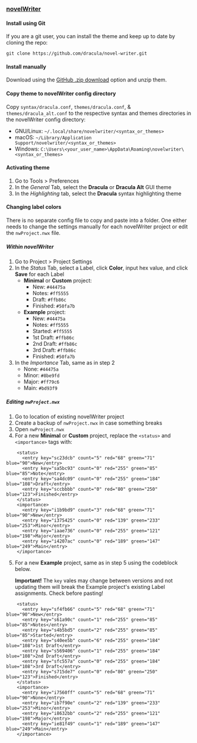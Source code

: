 ### [novelWriter](https://novelwriter.io/)

#### Install using Git

If you are a git user, you can install the theme and keep up to date by cloning the repo:

    git clone https://github.com/dracula/novel-writer.git

#### Install manually

Download using the [GitHub .zip download](https://github.com/dracula/novel-writer/archive/master.zip) option and unzip them.

#### Copy theme to novelWriter config directory
Copy `syntax/dracula.conf`, `themes/dracula.conf`, & `themes/dracula_alt.conf` to the respective syntax and themes directories in the novelWriter config directory:

* GNU/Linux: `~/.local/share/novelwriter/<syntax_or_themes>`
* macOS: `~/Library/Application Support/novelwriter/<syntax_or_themes>`
* Windows: `C:\Users\<your_user_name>\AppData\Roaming\novelwriter\<syntax_or_themes>`

#### Activating theme

1. Go to Tools > Preferences
2. In the *General* Tab, select the **Dracula** or **Dracula Alt** GUI theme
3. In the *Highlighting* tab, select the **Dracula** syntax highlighting theme

#### Changing label colors

There is no separate config file to copy and paste into a folder. One either needs to change the settings manually for each novelWriter project or edit the `nwProject.nwx` file.

##### Within novelWriter

1. Go to Project > Project Settings
2. In the *Status* Tab, select a Label, click **Color**, input hex value, and click **Save** for each Label
	* **Minimal** or **Custom** project:
		- New: `#44475a`
		- Notes: `#ff5555`
		- Draft: `#ffb86c`
		- Finished: `#50fa7b`
	* **Example** project:
		- New: `#44475a`
		- Notes: `#ff5555`
		- Started: `#ff5555`
		- 1st Draft: `#ffb86c`
		- 2nd Draft: `#ffb86c`
		- 3rd Draft: `#ffb86c`
		- Finished: `#50fa7b`
3. In the *Importance* Tab, same as in step 2
	* None: `#44475a`
	* Minor: `#8be9fd`
	* Major: `#ff79c6`
	* Main: `#bd93f9`

##### Editing `nwProject.nwx`

1. Go to location of existing novelWriter project
2. Create a backup of `nwProject.nwx` in case something breaks
3. Open `nwProject.nwx`
4. For a new **Minimal** or **Custom** project, replace the `<status>` and `<importance>` tags with:
```
    <status>
      <entry key="sc23dcb" count="5" red="68" green="71" blue="90">New</entry>
      <entry key="sa5bc93" count="0" red="255" green="85" blue="85">Note</entry>
      <entry key="sa4dc09" count="0" red="255" green="184" blue="108">Draft</entry>
      <entry key="sccbbbb" count="0" red="80" green="250" blue="123">Finished</entry>
    </status>
    <importance>
      <entry key="i1b9bd9" count="3" red="68" green="71" blue="90">New</entry>
      <entry key="i375425" count="0" red="139" green="233" blue="253">Minor</entry>
      <entry key="iaae736" count="0" red="255" green="121" blue="198">Major</entry>
      <entry key="i4207ac" count="0" red="189" green="147" blue="249">Main</entry>
    </importance>
```

5. For a new **Example** project, same as in step 5 using the codeblock below.

	**Important!** The `key` vales may change between versions and not updating them will break the Example project's existing Label assignments. Check before pasting!
```
    <status>
      <entry key="sf4fb66" count="5" red="68" green="71" blue="90">New</entry>
      <entry key="s61a90c" count="1" red="255" green="85" blue="85">Notes</entry>
      <entry key="s4b5bd5" count="2" red="255" green="85" blue="85">Started</entry>
      <entry key="s40ee5b" count="6" red="255" green="184" blue="108">1st Draft</entry>
      <entry key="s569406" count="1" red="255" green="184" blue="108">2nd Draft</entry>
      <entry key="sfc557a" count="0" red="255" green="184" blue="108">3rd Draft</entry>
      <entry key="s715de7" count="0" red="80" green="250" blue="123">Finished</entry>
    </status>
    <importance>
      <entry key="i7560ff" count="5" red="68" green="71" blue="90">None</entry>
      <entry key="ib7f90e" count="2" red="139" green="233" blue="253">Minor</entry>
      <entry key="i8632bb" count="2" red="255" green="121" blue="198">Major</entry>
      <entry key="ie81f49" count="1" red="189" green="147" blue="249">Main</entry>
    </importance>
```
